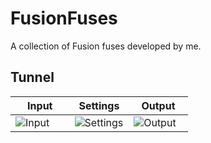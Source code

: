 # FusionFuses

A collection of Fusion fuses developed by me.

## Tunnel
<table>
  <thead>
    <tr>
      <th>Input</th><th>Settings</th><th>Output</th>
    </tr>
  </thead>
  <tbody>
    <tr>
      <td width="33%"><img alt="Input" src="https://user-images.githubusercontent.com/44057030/97619541-a2f25c00-1a20-11eb-9a23-6648a8d2ab54.png"></td>
      <td width="33%"><img alt="Settings" src="https://user-images.githubusercontent.com/44057030/97619547-a4238900-1a20-11eb-80c5-197b7f30a000.png"></td>
      <td width="33%"><img alt="Output" src="https://user-images.githubusercontent.com/44057030/97619286-53139500-1a20-11eb-98dd-bfcd16d714d3.gif"></td>
    </tr>
  </tbody>
</table>
